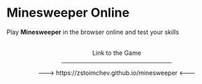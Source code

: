 # Minesweeper Online
Play <b>Minesweeper</b> in the browser online and test your skills
<br><br>

<p align="center">Link to the Game</p>
<center>
    <hr width="50%">
<center>
<p align="center">---> https://zstoimchev.github.io/minesweeper <---</p>